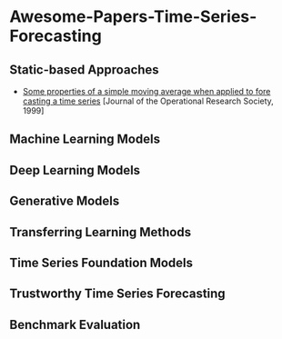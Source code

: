 # Awesome-Papers-Time-Series-Forecasting

## Static-based Approaches
- [Some  properties of a simple moving average when applied to fore casting a time series](https://www.tandfonline.com/doi/abs/10.1057/palgrave.jors.2600823) [Journal of the Operational Research Society, 1999]

  
## Machine Learning Models

## Deep Learning Models

## Generative Models

## Transferring Learning Methods

## Time Series Foundation Models

## Trustworthy Time Series Forecasting

## Benchmark Evaluation

